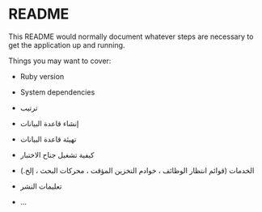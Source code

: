 # README

This README would normally document whatever steps are necessary to get the
application up and running.

Things you may want to cover:

- Ruby version

- System dependencies

- ترتيب

- إنشاء قاعدة البيانات

- تهيئة قاعدة البيانات

- كيفية تشغيل جناح الاختبار

- الخدمات (قوائم انتظار الوظائف ، خوادم التخزين المؤقت ، محركات البحث ، إلخ.)

- تعليمات النشر

- ...
